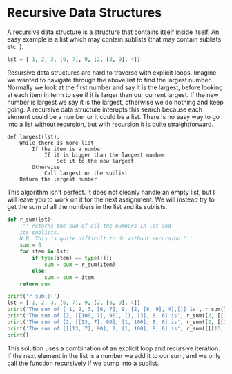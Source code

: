 # Recursive Data Structures

A recursive data structure is a structure that contains itself inside 
itself. An easy example is a list which may contain sublists (that may 
contain sublists etc. ).

``` python
lst = [ 1, 2, 3, [6, 7], 9, [2, [8, 9], 4]]
```

Resursive data structures are hard to traverse with explicit loops. 
Imagine we wanted to navigate through the above list to find the largest 
number. Normally we look at the first number and say it is the largest, 
before looking at each item in term to see if it is larger than our 
current largest. If the new number is largest we say it is the largest, 
otherwise we do nothing and keep going. A recursive data structure 
interupts this search because each element could be a number or it could 
be a list. There is no easy way to go into a list without recursion, but 
with recursion it is quite straightforward.


``` plaintext
def largest(lst):
    While there is more list
        If the item is a number
            If it is bigger than the largest number
                Set it to the new largest
        Otherwise
            Call largest on the sublist
    Return the largest number
```

This algorithm isn't perfect. It does not cleanly handle an empty list, 
but I will leave you to work on it for the next assignment. We will 
instead try to get the sum of all the numbers in the list and its 
sublists.

``` python
def r_sum(lst):
    ''' returns the sum of all the numbers in lst and
    its sublists.
    N.B. This is quite difficult to do without recursion.'''
    sum = 0
    for item in lst:
        if type(item) == type([]):
            sum = sum + r_sum(item)
        else:
            sum = sum + item
    return sum

print('r_sum():')
lst = [ 1, 2, 3, [6, 7], 9, [2, [8, 9], 4]]
print('The sum of [ 1, 2, 3, [6, 7], 9, [2, [8, 9], 4],[]] is', r_sum(lst))
print('The sum of [2, [[100, 7], 90], [1, 13], 8, 6] is', r_sum([2, [[100, 7], 90], [1, 13], 8, 6]))
print('The sum of [2, [[13, 7], 90], [1, 100], 8, 6] is', r_sum([2, [[13, 7], 90], [1, 100], 8, 6]))
print('The sum of [[[13, 7], 90], 2, [1, 100], 8, 6] is', r_sum([[[13, 7], 90], 2, [1, 100], 8, 6]))
print()
```

This solution uses a combination of an explicit loop and recursive 
iteration. If the next element in the list is a number we add it to our 
sum, and we only call the function recursively if we bump into a sublist.